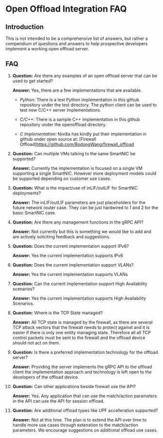 # Open Offload Integration FAQ

## Introduction
This is not intended to be a comprehensive list of answers, but rather a compendium of questions and answers to help prospective developers implement a working open offload server.

## FAQ

1. **Question:** Are there any examples of an open offload server that can be used to get started?

    **Answer:** Yes, there are a few implementations that are available.

    * *Python:* There is a test Python implementation in this github repository under the test directory. The python client can be used to test new C/C++ server implementations.

    * *C/C++:* There is a sample C++ implementation in this github repository under the openoffload directory.

    * *C Implementation:* Nivdia has kindly put their implementation in github under open source at: [Firewall Offload]https://github.com/BodongWang/firewall_offload

2. **Question:** Can multiple VMs talking to the same SmartNIC be supported?

    **Answer:** Currently the implementation is focused on a single VM supporting a single SmartNIC. However more deployment models could be supported depending on customer use cases.

3. **Question:** What is the impact/use of inLIF/outLIF for SmartNIC deployments?

    **Answer:** The inLIF/outLIF parameters are just placeholders for the future network router case. They can be just hardwired to 1 and 2 for the basic SmartNIC case.

4. **Question:** Are there any management functions in the gRPC API?

    **Answer:** Not currently but this is something we would like to add and are actively soliciting feedback and suggestions.

5. **Question:** Does the current implementation support IPv6?

    **Answer:** Yes the current implementation supports IPv6

6. **Question:** Does the current implementation support VLANs?

    **Answer:** Yes the current implementation supports VLANs

7. **Question:** Can the current implementation support High Availability scenarios?

    **Answer:** Yes the current implementation supports High Availability Scenarios.

8. **Question:** Where is the TCP State managed?

    **Answer:** All TCP state is managed by the firewall, as there are several TCP attack vectors that the firewall needs to protect against and it is easier if there is only one entity managing state. Therefore all all TCP control packets must be sent to the firewall and the offload device should not act on them.

9. **Question:** Is there a preferred implementation technology for the offload server?

    **Answer:** Providing the server implements the gRPC API to the offload client the implementation approach and technology is left open to the developers of the offload device.

10. **Question:** Can other applications beside firewall use the API?

     **Answer:** Yes. Any application that can use the match/action parameters in the API can use the API for session offload.

11. **Question:** Are additional offload types like UPF accelleration supported?

     **Answer:** Not at this time. The plan is to extend the API over time to handle more use cases through extenstion to the match/action parameters. We encourage suggestions on additional  offload use cases.
